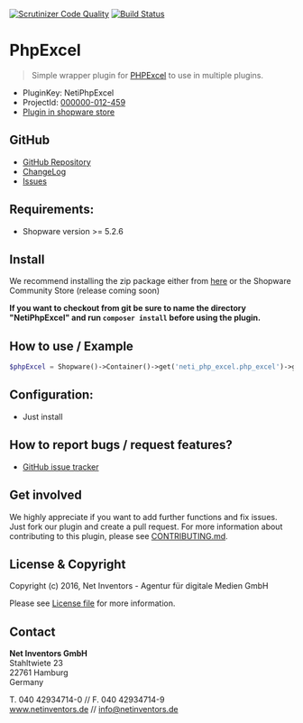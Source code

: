 [![Scrutinizer Code Quality](https://scrutinizer-ci.com/g/NetInventors/sw.ext.neti_php_excel/badges/quality-score.png?b=master)](https://scrutinizer-ci.com/g/NetInventors/sw.ext.neti_php_excel/?branch=master)
[![Build Status](https://scrutinizer-ci.com/g/NetInventors/sw.ext.neti_php_excel/badges/build.png?b=master)](https://scrutinizer-ci.com/g/NetInventors/sw.ext.neti_php_excel/build-status/master)

# PhpExcel
> Simple wrapper plugin for [PHPExcel](https://github.com/PHPOffice/PHPExcel) to use in multiple plugins.

* PluginKey: NetiPhpExcel
* ProjectId: [000000-012-459](https://redmine.netinventors.de/projects/000000-012-459/)
* [Plugin in shopware store](http://store.shopware.com/detail/index/sArticle/163296)

## GitHub
* [GitHub Repository](https://github.com/NetInventors/sw.ext.neti_php_excel/) 
* [ChangeLog](https://github.com/NetInventors/sw.ext.neti_php_excel/commits)
* [Issues](https://github.com/NetInventors/sw.ext.neti_php_excel/issues)

## Requirements:
* Shopware version >= 5.2.6

## Install 
We recommend installing the zip package either from [here](https://github.com/NetInventors/sw.ext.neti_phpexcel/releases/latest) or the Shopware Community Store (release coming soon)

**If you want to checkout from git be sure to name the directory "NetiPhpExcel" and run `composer install` before using the plugin.**

## How to use / Example
```php
$phpExcel = Shopware()->Container()->get('neti_php_excel.php_excel')->getPhpExcel();
```

## Configuration:
* Just install

## How to report bugs / request features?
* [GitHub issue tracker](https://github.com/NetInventors/sw.ext.neti_php_excel/issues)

## Get involved 
We highly appreciate if you want to add further functions and fix issues. Just fork our plugin and create a pull request.
For more information about contributing to this plugin, please see [CONTRIBUTING.md](CONTRIBUTING.md).

## License & Copyright
Copyright (c) 2016, Net Inventors - Agentur für digitale Medien GmbH

Please see [License file](LICENSE) for more information.

## Contact
**Net Inventors GmbH**  
Stahltwiete 23  
22761 Hamburg  
Germany  

T. 040 42934714-0 // F. 040 42934714-9  
www.netinventors.de // info@netinventors.de 